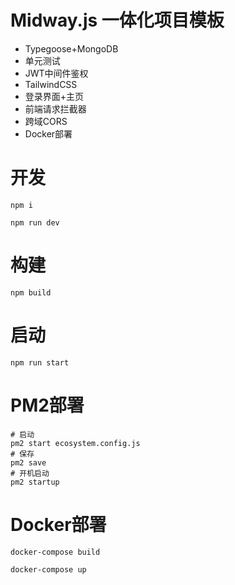 # Midway.js 一体化项目模板

* Typegoose+MongoDB
* 单元测试
* JWT中间件鉴权
* TailwindCSS
* 登录界面+主页
* 前端请求拦截器
* 跨域CORS
* Docker部署

# 开发

```shell
npm i
```
```shell
npm run dev
```

# 构建

```shell
npm build
```

# 启动
```shell
npm run start
```

# PM2部署
```shell
# 启动
pm2 start ecosystem.config.js
# 保存
pm2 save
# 开机启动
pm2 startup
```

# Docker部署

```shell
docker-compose build

docker-compose up
```